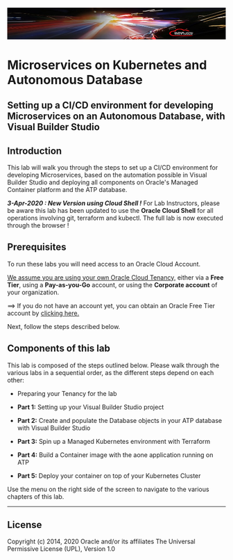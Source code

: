 

![](../../../common/images/customer.logo2.png)

# Microservices on Kubernetes and Autonomous Database

## Setting up a CI/CD environment for developing Microservices on an Autonomous Database, with Visual Builder Studio

## Introduction

This lab will walk you through the steps to set up a CI/CD environment for developing Microservices, based on the automation possible in Visual Builder Studio and deploying all components on Oracle's Managed Container platform and the ATP database.

***3-Apr-2020 : New Version using Cloud Shell !***  For Lab Instructors, please be aware this lab has been updated to use the **Oracle Cloud Shell** for all operations involving git, terraform and kubectl.  The full lab is now executed through the browser !



## Prerequisites

To run these labs you will need access to an Oracle Cloud Account.  

<u>We assume you are using your own Oracle Cloud Tenancy,</u> either via a **Free Tier**, using a **Pay-as-you-Go** account, or using the **Corporate account** of your organization.  

==> If you do not have an account yet, you can obtain  an Oracle Free Tier account by [clicking here.](https://signup.oraclecloud.com/?sourceType=:em:lw:ie:pt::RC_WWMK200730P00046:EMEAHOL20OCT)

Next, follow the steps described below.



## Components of this lab

This lab is composed of the steps outlined below.  Please walk through the various labs in a sequential order, as the different steps depend on each other:

- Preparing your Tenancy for the lab

- **Part 1:** Setting up your Visual Builder Studio project
- **Part 2:** Create and populate the Database objects in your ATP database with Visual Builder Studio
- **Part 3:** Spin up a Managed Kubernetes environment with Terraform
- **Part 4:** Build a Container image with the aone application running on ATP
- **Part 5:** Deploy your container on top of your Kubernetes Cluster

Use the menu on the right side of the screen to navigate to the various chapters of this lab.

---





## License

Copyright (c) 2014, 2020 Oracle and/or its affiliates
The Universal Permissive License (UPL), Version 1.0
